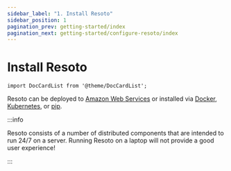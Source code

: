 ```yaml
---
sidebar_label: "1. Install Resoto"
sidebar_position: 1
pagination_prev: getting-started/index
pagination_next: getting-started/configure-resoto/index
---
```


# Install Resoto

```mdx-code-block
import DocCardList from '@theme/DocCardList';
```

Resoto can be deployed to [Amazon Web Services](./aws/index.md) or installed via [Docker](./docker.md), [Kubernetes](./kubernetes.md), or [pip](./pip.md).

:::info

Resoto consists of a number of distributed components that are intended to run 24/7 on a server. Running Resoto on a laptop will not provide a good user experience!

:::

<DocCardList />
